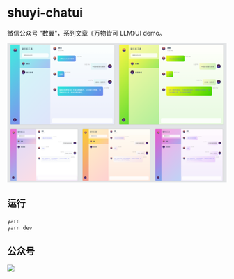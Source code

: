 # shuyi-chatui
微信公众号 "数翼"，系列文章《万物皆可 LLM》UI demo。


![](./resources/README/2201125222971125.png)

## 运行

```shell
yarn
yarn dev
```

## 公众号

![](./public/shuyi-search.png)

